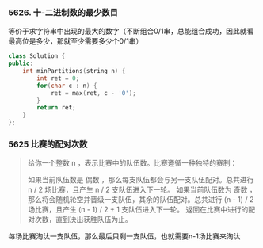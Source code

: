 ### 5626. 十-二进制数的最少数目

等价于求字符串中出现的最大的数字（不断组合0/1串，总能组合成功，因此就看最高位是多少，那就至少需要多少个0/1串）

```c++
class Solution {
public:
    int minPartitions(string n) {
        int ret = 0;
        for(char c : n) {
            ret = max(ret, c - '0');
        }
        return ret;
    }
};
```



### 5625 比赛的配对次数

> 给你一个整数 n ，表示比赛中的队伍数。比赛遵循一种独特的赛制：
>
> 如果当前队伍数是 偶数 ，那么每支队伍都会与另一支队伍配对。总共进行 n / 2 场比赛，且产生 n / 2 支队伍进入下一轮。
> 如果当前队伍数为 奇数 ，那么将会随机轮空并晋级一支队伍，其余的队伍配对。总共进行 (n - 1) / 2 场比赛，且产生 (n - 1) / 2 + 1 支队伍进入下一轮。
> 返回在比赛中进行的配对次数，直到决出获胜队伍为止。

每场比赛淘汰一支队伍，那么最后只剩一支队伍，也就需要n-1场比赛来淘汰